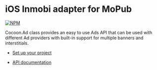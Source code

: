 iOS Inmobi adapter for MoPub
===============================

[![NPM](https://nodei.co/npm/cocoon-plugin-ads-ios-admob-inmobi.png)](https://nodei.co/npm/cocoon-plugin-ads-ios-admob-inmobi/)

Cocoon.Ad class provides an easy to use Ads API that can be used with different Ad providers with built-in support for multiple banners and interstitials.

* [Set up your project](https://github.com/ludei/atomic-plugins-ads#javascript-api)

* [API documentation](http://ludei.github.io/cocoon-common/dist/doc/js/Cocoon.Ad.html) 
